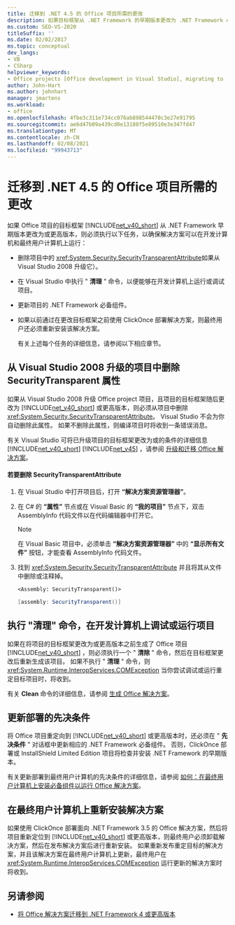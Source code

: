 ```yaml
---
title: 迁移到 .NET 4.5 的 Office 项目所需的更改
description: 如果目标框架从 .NET Framework 的早期版本更改为 .NET Framework 4 或更高版本，则了解你需要对项目进行的更改。
ms.custom: SEO-VS-2020
titleSuffix: ''
ms.date: 02/02/2017
ms.topic: conceptual
dev_langs:
- VB
- CSharp
helpviewer_keywords:
- Office projects [Office development in Visual Studio], migrating to .NET Framework 4
author: John-Hart
ms.author: johnhart
manager: jmartens
ms.workload:
- office
ms.openlocfilehash: 4fbe3c311e734cc076ab898544470c3e27e91795
ms.sourcegitcommit: ae6d47b09a439cd0e13180f5e89510e3e347fd47
ms.translationtype: MT
ms.contentlocale: zh-CN
ms.lasthandoff: 02/08/2021
ms.locfileid: "99943713"
---
```

# <a name="changes-required-for-office-projects-migrated-to-net-45"></a>迁移到 .NET 4.5 的 Office 项目所需的更改

  如果 Office 项目的目标框架 [!INCLUDE[net_v40_short](../sharepoint/includes/net-v40-short-md.md)] 从 .NET Framework 早期版本更改为或更高版本，则必须执行以下任务，以确保解决方案可以在开发计算机和最终用户计算机上运行：

- 删除项目中的 <xref:System.Security.SecurityTransparentAttribute>如果从 Visual Studio 2008 升级它）。

- 在 Visual Studio 中执行 " **清理** " 命令，以便能够在开发计算机上运行或调试项目。

- 更新项目的 .NET Framework 必备组件。

- 如果以前通过在更改目标框架之前使用 ClickOnce 部署解决方案，则最终用户还必须重新安装该解决方案。

  有关上述每个任务的详细信息，请参阅以下相应章节。

## <a name="remove-the-securitytransparent-attribute-from-projects-that-you-upgrade-from-visual-studio-2008"></a>从 Visual Studio 2008 升级的项目中删除 SecurityTransparent 属性
 如果从 Visual Studio 2008 升级 Office project 项目，且项目的目标框架随后更改为 [!INCLUDE[net_v40_short](../sharepoint/includes/net-v40-short-md.md)] 或更高版本，则必须从项目中删除 <xref:System.Security.SecurityTransparentAttribute>。 Visual Studio 不会为你自动删除此属性。 如果不删除此属性，则编译项目时将收到一条错误消息。

 有关 Visual Studio 可将已升级项目的目标框架更改为或的条件的详细信息 [!INCLUDE[net_v40_short](../sharepoint/includes/net-v40-short-md.md)] [!INCLUDE[net_v45](../vsto/includes/net-v45-md.md)] ，请参阅 [升级和迁移 Office 解决方案](../vsto/upgrading-and-migrating-office-solutions.md)。

#### <a name="to-remove-the-securitytransparentattribute"></a>若要删除 SecurityTransparentAttribute

1. 在 Visual Studio 中打开项目后，打开 **“解决方案资源管理器”**。

2. 在 C# 的 **“属性”** 节点或在 Visual Basic 的 **“我的项目”** 节点下，双击 AssemblyInfo 代码文件以在代码编辑器中打开它。

    > [!NOTE]
    > 在 Visual Basic 项目中，必须单击 **“解决方案资源管理器”** 中的 **“显示所有文件”** 按钮，才能查看 AssemblyInfo 代码文件。

3. 找到 <xref:System.Security.SecurityTransparentAttribute> 并且将其从文件中删除或注释掉。

    ```vb
    <Assembly: SecurityTransparent()>
    ```

    ```csharp
    [assembly: SecurityTransparent()]
    ```

## <a name="perform-the-clean-command-to-debug-or-run-a-project-on-the-development-computer"></a>执行 "清理" 命令，在开发计算机上调试或运行项目
 如果在将项目的目标框架更改为或更高版本之前生成了 Office 项目 [!INCLUDE[net_v40_short](../sharepoint/includes/net-v40-short-md.md)] ，则必须执行一个 " **清除** " 命令，然后在目标框架更改后重新生成该项目。 如果不执行 " **清理** " 命令，则 <xref:System.Runtime.InteropServices.COMException> 当你尝试调试或运行重定目标项目时，将收到。

 有关 **Clean** 命令的详细信息，请参阅 [生成 Office 解决方案](../vsto/building-office-solutions.md)。

## <a name="update-the-prerequisites-for-deployment"></a>更新部署的先决条件
 将 Office 项目重定向到 [!INCLUDE[net_v40_short](../sharepoint/includes/net-v40-short-md.md)] 或更高版本时，还必须在 " **先决条件** " 对话框中更新相应的 .NET Framework 必备组件。 否则，ClickOnce 部署或 InstallShield Limited Edition 项目将检查并安装 .NET Framework 的早期版本。

 有关更新部署到最终用户计算机的先决条件的详细信息，请参阅 [如何：在最终用户计算机上安装必备组件以运行 Office 解决方案](/previous-versions/bb608608(v=vs.110))。

## <a name="reinstall-solutions-on-end-user-computers"></a>在最终用户计算机上重新安装解决方案
 如果使用 ClickOnce 部署面向 .NET Framework 3.5 的 Office 解决方案，然后将项目重新定位到 [!INCLUDE[net_v40_short](../sharepoint/includes/net-v40-short-md.md)] 或更高版本，则最终用户必须卸载解决方案，然后在发布解决方案后进行重新安装。 如果重新发布重定目标的解决方案，并且该解决方案在最终用户计算机上更新，最终用户在 <xref:System.Runtime.InteropServices.COMException> 运行更新的解决方案时将收到。

## <a name="see-also"></a>另请参阅
- [将 Office 解决方案迁移到 .NET Framework 4 或更高版本](../vsto/migrating-office-solutions-to-the-dotnet-framework-4-or-later.md)